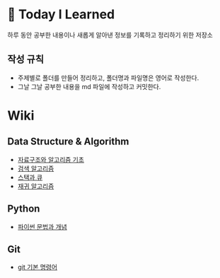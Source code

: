 # :memo: Today I Learned
하루 동안 공부한 내용이나 새롭게 알아낸 정보를 기록하고 정리하기 위한 저장소



## **작성 규칙**
- 주제별로 폴더를 만들어 정리하고, 폴더명과 파일명은 영어로 작성한다.
- 그날 그날 공부한 내용을 md 파일에 작성하고 커밋한다.

# Wiki

## Data Structure & Algorithm
* [자료구조와 알고리즘 기초](https://github.com/dudtjakdl/TIL/blob/main/Data_Structure_and_Algorithm/basic.md)
* [검색 알고리즘](https://github.com/dudtjakdl/TIL/blob/main/Data_Structure_and_Algorithm/search.md)
* [스택과 큐](https://github.com/dudtjakdl/TIL/blob/main/Data_Structure_and_Algorithm/stack_queue.md)
* [재귀 알고리즘](https://github.com/dudtjakdl/TIL/blob/main/Data_Structure_and_Algorithm/recursion.md)

## Python
* [파이썬 문법과 개념](https://github.com/dudtjakdl/TIL/blob/main/Python/python.md)

## Git
* [git 기본 명령어](https://github.com/dudtjakdl/TIL/blob/main/Git/git_basic.md)
